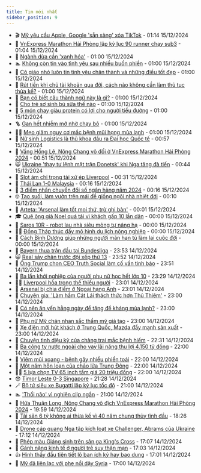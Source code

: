 ```yaml
---
title: Tim mới nhất
sidebar_position: 9
---
```


<!-- vnexpress-tin-moi-nhat:START -->
- 🎬 [Mỹ yêu cầu Apple, Google &#39;sẵn sàng&#39; xóa TikTok](https://vnexpress.net/my-yeu-cau-apple-google-san-sang-xoa-tiktok-4827939.html) - 01:14 15/12/2024
- 🐎 [VnExpress Marathon Hải Phòng lập kỷ lục 90 runner chạy sub3](https://vnexpress.net/vnexpress-marathon-hai-phong-lap-ky-luc-90-runner-chay-sub3-4827971.html) - 01:04 15/12/2024
- 🦍 [Ngành dừa cần &#39;xanh hóa&#39;](https://vnexpress.net/nganh-dua-can-xanh-hoa-4827870.html) - 01:00 15/12/2024
- 🏊 [Không còn tin vào tình yêu sau nhiều buồn phiền](https://vnexpress.net/khong-con-tin-vao-tinh-yeu-sau-nhieu-buon-phien-4827844.html) - 01:00 15/12/2024
- 🎊 [Cô giáo nhỏ luôn tin tình yêu chân thành và những điều tốt đẹp](https://vnexpress.net/co-giao-nho-luon-tin-tinh-yeu-chan-thanh-va-nhung-dieu-tot-dep-4827731.html) - 01:00 15/12/2024
- 🎃 [Rút tiền khi chủ tài khoản qua đời, cách nào không cần làm thủ tục thừa kế?](https://vnexpress.net/rut-tien-khi-chu-tai-khoan-qua-doi-cach-nao-khong-can-lam-thu-tuc-thua-ke-4827405.html) - 01:00 15/12/2024
- 🧰 [Bạn có biết câu thành ngữ này là gì?](https://vnexpress.net/ban-co-biet-cau-thanh-ngu-nay-la-gi-4823365.html) - 01:00 15/12/2024
- 🔭 [Cho trẻ sơ sinh bú sữa thế nào](https://vnexpress.net/cho-tre-so-sinh-bu-sua-the-nao-vnepre-4827909.html) - 01:00 15/12/2024
- 🫶 [5 món chay giàu protein có lợi cho người tiểu đường](https://vnexpress.net/5-mon-chay-giau-protein-co-loi-cho-nguoi-tieu-duong-4827807.html) - 01:00 15/12/2024
- 🪜 [Gan hết nhiễm mỡ nhờ chạy bộ](https://vnexpress.net/gan-het-nhiem-mo-nho-chay-bo-4827778.html) - 01:00 15/12/2024
- 👨‍🏫 [Mẹo giảm nguy cơ mắc bệnh mũi họng mùa lạnh](https://vnexpress.net/meo-giam-nguy-co-mac-benh-mui-hong-mua-lanh-4827757.html) - 01:00 15/12/2024
- 🎊 [Nữ sinh Logistics là thủ khoa đầu ra Đại học Quốc tế](https://vnexpress.net/nu-sinh-logistics-la-thu-khoa-dau-ra-dai-hoc-quoc-te-vnepre-4827968.html) - 00:57 15/12/2024
- 🎊 [Vắng Hồng Lệ, Nông Chang vô đối ở VnExpress Marathon Hải Phòng 2024](https://vnexpress.net/vang-hong-le-nong-chang-vo-doi-o-vnexpress-marathon-hai-phong-2024-4827966.html) - 00:51 15/12/2024
- 😺 [Ukraine &#39;thay tư lệnh mặt trận Donetsk&#39; khi Nga tăng đà tiến](https://vnexpress.net/ukraine-thay-tu-lenh-mat-tran-donetsk-khi-nga-tang-da-tien-4827970.html) - 00:44 15/12/2024
- 🐘 [Slot ám chỉ trọng tài xử ép Liverpool](https://vnexpress.net/slot-am-chi-trong-tai-xu-ep-liverpool-4827958.html) - 00:31 15/12/2024
- 🌁 [Thái Lan 1-0 Malaysia](https://vnexpress.net/thai-lan-1-0-malaysia-4827972.html) - 00:16 15/12/2024
- 🐲 [3 điểm nhấn chuyển đổi số ngân hàng năm 2024](https://vnexpress.net/3-diem-nhan-chuyen-doi-so-ngan-hang-nam-2024-4827853.html) - 00:16 15/12/2024
- 🤓 [Tạo suối, làm vườn trên mái để giống ngôi nhà nhiệt đới](https://vnexpress.net/tao-suoi-lam-vuon-tren-mai-de-giong-ngoi-nha-nhiet-doi-4827835.html) - 00:10 15/12/2024
- 💪 [Arteta: &#39;Arsenal làm tốt mọi thứ, trừ ghi bàn&#39;](https://vnexpress.net/arteta-arsenal-lam-tot-moi-thu-tru-ghi-ban-4827959.html) - 00:01 15/12/2024
- 🎓 [Quê ông già Noel quá tải vì khách gấp 10 lần dân](https://vnexpress.net/que-ong-gia-noel-qua-tai-vi-khach-gap-10-lan-dan-4827750.html) - 00:00 15/12/2024
- 🫣 [Saros 10R - robot lau nhà siêu mỏng tự nâng hạ](https://vnexpress.net/saros-10r-robot-lau-nha-sieu-mong-tu-nang-ha-4827664.html) - 00:00 15/12/2024
- 🧑‍💻 [Đồng Tháp thúc đẩy mô hình du lịch nông nghiệp](https://vnexpress.net/dong-thap-thuc-day-mo-hinh-du-lich-nong-nghiep-4827887.html) - 00:00 15/12/2024
- 🐲 [Cách Bình Dương giúp những người mãn hạn tù làm lại cuộc đời](https://vnexpress.net/cach-binh-duong-giup-nhung-nguoi-man-han-tu-lam-lai-cuoc-doi-4825160.html) - 00:00 15/12/2024
- 🌝 [Bayern thua trận đầu tại Bundesliga](https://vnexpress.net/bayern-thua-tran-dau-tai-bundesliga-4827957.html) - 23:53 14/12/2024
- 😺 [Real sảy chân trước đội xếp thứ 13](https://vnexpress.net/real-say-chan-truoc-doi-xep-thu-13-4827960.html) - 23:52 14/12/2024
- 🐎 [Ông Trump chọn CEO Truth Social làm cố vấn tình báo](https://vnexpress.net/ong-trump-chon-ceo-truth-social-lam-co-van-tinh-bao-4827965.html) - 23:51 14/12/2024
- 🎡 [Ba lần khởi nghiệp của người phụ nữ học hết lớp 10](https://vnexpress.net/ba-lan-khoi-nghiep-cua-nguoi-phu-nu-hoc-het-lop-10-vnepre-4799483.html) - 23:29 14/12/2024
- 👨‍🏫 [Liverpool hòa trong thế thiếu người](https://vnexpress.net/liverpool-hoa-trong-the-thieu-nguoi-4827963.html) - 23:01 14/12/2024
- 🦆 [Arsenal bị chia điểm ở Ngoại hạng Anh](https://vnexpress.net/arsenal-bi-chia-diem-o-ngoai-hang-anh-4827956.html) - 23:01 14/12/2024
- 🚦 [Chuyên gia: &#39;Làm hầm Cát Lái thách thức hơn Thủ Thiêm&#39;](https://vnexpress.net/chuyen-gia-lam-ham-cat-lai-thach-thuc-hon-thu-thiem-4827582.html) - 23:00 14/12/2024
- 💫 [Có nên ăn yến hằng ngày để tăng đề kháng mùa lạnh?](https://vnexpress.net/co-nen-an-yen-hang-ngay-de-tang-de-khang-mua-lanh-4827125.html) - 23:00 14/12/2024
- 🎉 [Phụ nữ Mỹ chán nhan sắc thẩm mỹ giả tạo](https://vnexpress.net/phu-nu-my-chan-nhan-sac-tham-my-gia-tao-vnepre-4825129.html) - 23:00 14/12/2024
- 🌋 [Xe điện mới hút khách ở Trung Quốc, Mazda đẩy mạnh sản xuất](https://vnexpress.net/xe-dien-moi-hut-khach-o-trung-quoc-mazda-day-manh-san-xuat-4827736.html) - 23:00 14/12/2024
- 🤖 [Chuyện tình diệu kỳ của chàng trai mắc bệnh hiếm](https://vnexpress.net/chuyen-tinh-dieu-ky-cua-chang-trai-mac-benh-hiem-vnepre-4827222.html) - 22:31 14/12/2024
- 🦏 [Ba công ty nước ngoài cho vay lãi nặng thu lợi 4.150 tỷ đồng](https://vnexpress.net/ba-cong-ty-nuoc-ngoai-cho-vay-lai-nang-thu-loi-4-150-ty-dong-4827919.html) - 22:00 14/12/2024
- 🦩 [Viêm mũi xoang - bệnh gây nhiều phiền toái](https://vnexpress.net/viem-mui-xoang-benh-gay-nhieu-phien-toai-4827827.html) - 22:00 14/12/2024
- 👺 [Một năm hỗn loạn của chảo lửa Trung Đông](https://vnexpress.net/mot-nam-hon-loan-cua-chao-lua-trung-dong-vnepre-4826334.html) - 22:00 14/12/2024
- 🧑‍🏫 [5 lựa chọn TV 65 inch tầm giá 20 triệu đồng](https://vnexpress.net/5-lua-chon-tv-65-inch-tam-gia-20-trieu-dong-4823893.html) - 22:00 14/12/2024
- 😎 [Timor Leste 0-3 Singapore](https://vnexpress.net/timor-leste-0-3-singapore-4827974.html) - 21:28 14/12/2024
- 🪄 [Bộ tứ siêu xe Bugatti lập kỷ lục tốc độ](https://vnexpress.net/bo-tu-sieu-xe-bugatti-lap-ky-luc-toc-do-4827762.html) - 21:00 14/12/2024
- 🏊 [&#39;Thối não&#39; vì nghiện clip ngắn](https://vnexpress.net/thoi-nao-vi-nghien-clip-ngan-4827668.html) - 21:00 14/12/2024
- 💃 [Hứa Thuận Long, Nông Chang vô địch VnExpress Marathon Hải Phòng 2024](https://vnexpress.net/hua-thuan-long-nong-chang-vo-dich-vnexpress-marathon-hai-phong-2024-4827884.html) - 19:59 14/12/2024
- 🦆 [Tài sản 6 tỷ không ai thừa kế vì 40 năm chung thủy tình đầu](https://vnexpress.net/tai-san-6-ty-khong-ai-thua-ke-vi-40-nam-chung-thuy-tinh-dau-4827856.html) - 18:26 14/12/2024
- 🎊 [Drone cáp quang Nga tập kích loạt xe Challenger, Abrams của Ukraine](https://vnexpress.net/drone-cap-quang-nga-tap-kich-loat-xe-challenger-abrams-cua-ukraine-4827907.html) - 17:12 14/12/2024
- 👺 [Phép màu Giáng sinh trên sân ga King&#39;s Cross](https://vnexpress.net/phep-mau-giang-sinh-tren-san-ga-king-s-cross-4827863.html) - 17:07 14/12/2024
- 🎡 [Gánh nặng kinh tế ở người trẻ suy thận mạn](https://vnexpress.net/ganh-nang-kinh-te-o-nguoi-tre-suy-than-man-vnepre-4827056.html) - 17:03 14/12/2024
- 👍 [Hình thấy đầu tiên tiết lộ bạn ích kỷ hay bao dung](https://vnexpress.net/hinh-thay-dau-tien-tiet-lo-ban-ich-ky-hay-bao-dung-4823814.html) - 17:01 14/12/2024
- 🐎 [Mỹ đã liên lạc với phe nổi dậy Syria](https://vnexpress.net/my-da-lien-lac-voi-phe-noi-day-syria-4827933.html) - 17:00 14/12/2024<!-- vnexpress-tin-moi-nhat:END -->
